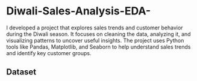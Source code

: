 # Diwali-Sales-Analysis-EDA-
I developed a  project that explores sales trends and customer behavior during the Diwali season. It focuses on cleaning the data, analyzing it, and visualizing patterns to uncover useful insights. The project uses Python tools like Pandas, Matplotlib, and Seaborn to help understand sales trends and identify key customer groups.

## Dataset
